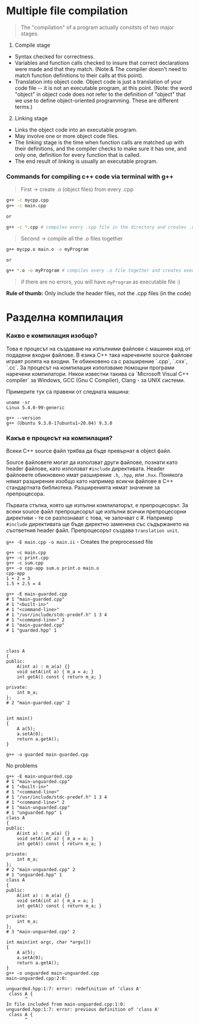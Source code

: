 <h1>Multiple file compilation</h1>

> The "compilation" of a program actually consitsts of two major stages.

1. Compile stage

- Syntax checked for correctness.
- Variables and function calls checked to insure that correct declarations were made and that they match. (Note:& The compiler doesn't need to match function definitions to their calls at this point).
- Translation into object code. Object code is just a translation of your code file -- it is not an executable program, at this point. (Note: the word "object" in object code does not refer to the definition of "object" that we use to define object-oriented programming. These are different terms.)

2. Linking stage

- Links the object code into an executable program.
- May involve one or more object code files.
- The linking stage is the time when function calls are matched up with their definitions, and the compiler checks to make sure it has one, and only one, definition for every function that is called.
- The end result of linking is usually an executable program.

<h3>Commands for compiling c++ code via terminal with g++</h3> 

> First -> create .o (object files) from every .cpp
```bash
g++ -c mycpp.cpp
g++ -c main.cpp

or 

g++ -c *.cpp # compiles every .cpp file in the directory and creates .o
```

> Second -> compile all the .o files together
```bash
g++ mycpp.o main.o -o myProgram

or

g++ *.o -o myProgram # compiles every .o file together and creates executable
```

> if there are no errors, you will have `myProgram` as executable file :)

**Rule of thumb:** Only include the header files, not the .cpp files (in the code)

<h1>Разделна компилация</h1>

<h3>Какво е компилация изобщо?</h3>
Това е процесът на създаване на изпълними файлове с машинен код от подадени входни файлове. В езика С++ така наречените source файлове играят ролята на входни. Те обикновено са с разширение `.cpp`, `.cxx`, `.cc`. За процесът на компилация използваме помощни програми наречени компилатори. Някои известни такива са `Microsoft Visual C++ compiler` за Windows, GCC (Gnu C Compiler), Clang - за UNIX системи.   

Примерите тук са правени от следната машина:
```console
uname -sr
Linux 5.4.0-99-generic

g++ --version
g++ (Ubuntu 9.3.0-17ubuntu1~20.04) 9.3.0
```

<h3>Какъв е процесът на компилация?</h3>
Всеки С++ source файл трябва да бъде превърнат в object файл.

Source файловете могат да използват други файлове, познати като header файлове, като използват `#include` директивата. Header файловете обикновено имат разширение `.h`, `.hpp`, или `.hxx`. Понякога нямат разширение изобщо като например всикчи файлове в С++ стандартната библиотека. Разширенията нямат значение за препроцесора.

Първата стъпка, която ще изпълни компилаторът, е препроцесорът. За всеки source файл препроцесорът ще изпълни всички препроцесорни директиви - те се разпознават с това, че започват с #. Например `#include` директивата ще бъде директно заменена със съдържането на съответния header файл. Препроцесорът създава `translation unit`.

`g++ -E main.cpp -o main.ii` - Creates the preprocessed file

```
g++ -c main.cpp
g++ -c print.cpp 
g++ -c sum.cpp 
g++ -o cpp-app sum.o print.o main.o
cpp-app 
1 + 2 = 3
1.5 + 2.5 = 4
```


```
g++ -E main-guarded.cpp 
# 1 "main-guarded.cpp"
# 1 "<built-in>"
# 1 "<command-line>"
# 1 "/usr/include/stdc-predef.h" 1 3 4
# 1 "<command-line>" 2
# 1 "main-guarded.cpp"
# 1 "guarded.hpp" 1



class A
{
public:
    A(int a) : m_a(a) {}
    void setA(int a) { m_a = a; }
    int getA() const { return m_a; }

private:
    int m_a;
};
# 2 "main-guarded.cpp" 2


int main()
{
    A a(5);
    a.setA(0);
    return a.getA();
}

g++ -o guarded main-guarded.cpp
```
No problems


```
g++ -E main-unguarded.cpp 
# 1 "main-unguarded.cpp"
# 1 "<built-in>"
# 1 "<command-line>"
# 1 "/usr/include/stdc-predef.h" 1 3 4
# 1 "<command-line>" 2
# 1 "main-unguarded.cpp"
# 1 "unguarded.hpp" 1
class A
{
public:
    A(int a) : m_a(a) {}
    void setA(int a) { m_a = a; }
    int getA() const { return m_a; }

private:
    int m_a;
};
# 2 "main-unguarded.cpp" 2
# 1 "unguarded.hpp" 1
class A
{
public:
    A(int a) : m_a(a) {}
    void setA(int a) { m_a = a; }
    int getA() const { return m_a; }

private:
    int m_a;
};
# 3 "main-unguarded.cpp" 2

int main(int argc, char *argv[])
{
    A a(5);
    a.setA(0);
    return a.getA();
}
g++ -o unguarded main-unguarded.cpp 
main-unguarded.cpp:2:0:

unguarded.hpp:1:7: error: redefinition of 'class A'
 class A {
       ^
In file included from main-unguarded.cpp:1:0:
unguarded.hpp:1:7: error: previous definition of 'class A'
 class A {
       ^
```
